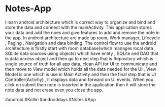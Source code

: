 # Notes-App
I learn android architecture which is correct way to organize and bind and store the data and connect with the mainActivity. This application stores your data and add the noes and give features to add and remove the note in the app. In android architecture are made up room, Work manager, Lifecycle , Paging , Navigation and data binding. The control flow to use the android architecture is firstly start with room database(which manages local data , SQLite data sources using objects) which have entity , SQLite and DAO that is data access object and then go to next step that is Repository which is single source of truth for all app data, clean API for UI to communicate and then move to View model which holds all the data needed for the UI , View Model is one which is use in Main Activity and then the final step that is UI Controller(Activtiy) , it displays data and forward on UI events. When you click on submit then note is inserted in the application then it will store the note data and not erase even you close the app.

#android #Kotlin #androiddays #Notes #App

